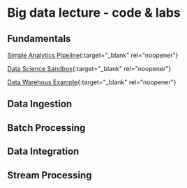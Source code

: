 # Big data lecture - code & labs
## Fundamentals
[Simple Analytics Pipeline](https://pkuep.github.io/pk-bigdata/fundamentals_simple_analytics_pipeline){:target="_blank" rel="noopener"}

[Data Science Sandbox](https://pkuep.github.io/pk-bigdata/fundamentals_data_science_sandbox){:target="_blank" rel="noopener"}

[Data Warehous Example](https://pkuep.github.io/pk-bigdata/fundamentals_data_warehouse_example){:target="_blank" rel="noopener"}

## Data Ingestion

## Batch Processing

## Data Integration

## Stream Processing
